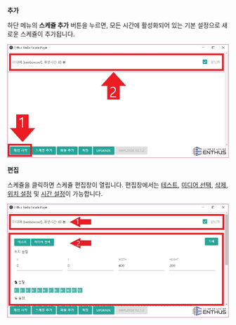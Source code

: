 **추가**

하단 메뉴의 **스케쥴 추가** 버튼을 누르면, 모든 시간에 활성화되어 있는 기본 설정으로 새로운 스케쥴이 추가됩니다.

![](img/schedule_add_button.jpg)

**편집**

스케쥴을 클릭하면 스케쥴 편집창이 열립니다. 편집창에서는 [테스트](/mfplayer/start_stop_test), [미디어 선택](/mfplayer/media_select), [삭제](/mfplayer/delete_enable), [위치 설정](/mfplayer/position) 및 [시간 설정](/mfplayer/time)이 가능합니다.

![](img/schedule_open.jpg)